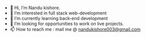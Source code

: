 - 👋 Hi, I’m Nandu kishore.
- 👀 I’m interested in full stack web-development
- 🌱 I’m currently learning back-end development
- 💞️ I’m looking for opportunities to work on live projects.
- 📫 How to reach me : mail me @ nandukishore003@gmail.com

<!---
nandu003/nandu003 is a ✨ special ✨ repository because its `README.md` (this file) appears on your GitHub profile.
You can click the Preview link to take a look at your changes.
--->
